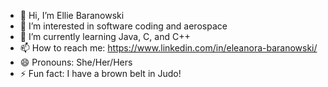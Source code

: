 - 👋 Hi, I’m Ellie Baranowski
- 👀 I’m interested in software coding and aerospace
- 🌱 I’m currently learning Java, C, and C++
- 📫 How to reach me: https://www.linkedin.com/in/eleanora-baranowski/
- 😄 Pronouns: She/Her/Hers
- ⚡ Fun fact: I have a brown belt in Judo!

<!---
ElBaranowski/ElBaranowski is a ✨ special ✨ repository because its `README.md` (this file) appears on your GitHub profile.
You can click the Preview link to take a look at your changes.
--->
